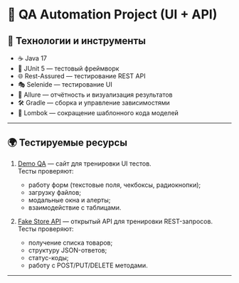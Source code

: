 # 🧪 QA Automation Project (UI + API)

## 🚀 Технологии и инструменты

- ☕ Java 17
- 🧩 JUnit 5 — тестовый фреймворк
- 🌐 Rest-Assured — тестирование REST API
- 🎭 Selenide — тестирование UI
- 🧷 Allure — отчётность и визуализация результатов
- 🛠️ Gradle — сборка и управление зависимостями
- 🧰 Lombok — сокращение шаблонного кода моделей

---

## 🌍 Тестируемые ресурсы

1. [Demo QA](https://demoqa.com/) — сайт для тренировки UI тестов.  
   Тесты проверяют:
    - работу форм (текстовые поля, чекбоксы, радиокнопки);
    - загрузку файлов;
    - модальные окна и алерты;
    - взаимодействие с таблицами.

2. [Fake Store API](https://fakestoreapi.com/) — открытый API для тренировки REST-запросов.  
   Тесты проверяют:
    - получение списка товаров;
    - структуру JSON-ответов;
    - статус-коды;
    - работу с POST/PUT/DELETE методами.

---
